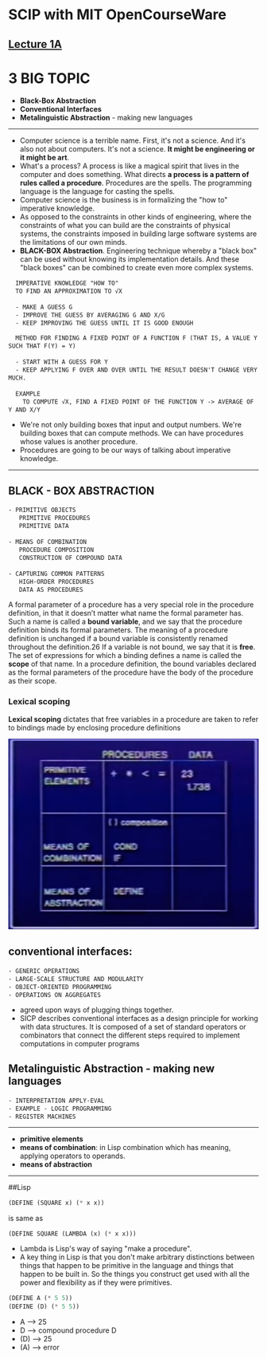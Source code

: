 # SCIP with MIT OpenCourseWare

## [Lecture 1A](https://www.youtube.com/watch?time_continue=2&v=2Op3QLzMgSY)

# 3 BIG TOPIC

- **Black-Box Abstraction**
- **Conventional Interfaces**
- **Metalinguistic Abstraction** - making new languages
<hr>

- Computer science is a terrible name. First, it's not a science. And it's also not about computers. It's not a science. **It might be engineering or it might be art**.
- What's a process? A process is like a magical spirit that lives in the computer and does something. What directs **a process is a pattern of rules called a procedure**. Procedures are the spells. The programming language is the language for casting the spells.
- Computer science is the business is in formalizing the "how to" imperative knowledge.
- As opposed to the constraints in other kinds of engineering, where the constraints of what you can build are the constraints of physical systems, the constraints imposed in building large software systems are the limitations of our own minds.
- **BLACK-BOX Abstraction**. Engineering technique whereby a "black box" can be used without knowing its implementation details. And these "black boxes" can be combined to create even more complex systems.

```
  IMPERATIVE KNOWLEDGE "HOW TO"
  TO FIND AN APPROXIMATION TO √X

  - MAKE A GUESS G
  - IMPROVE THE GUESS BY AVERAGING G AND X/G
  - KEEP IMPROVING THE GUESS UNTIL IT IS GOOD ENOUGH

```
```
  METHOD FOR FINDING A FIXED POINT OF A FUNCTION F (THAT IS, A VALUE Y SUCH THAT F(Y) = Y)

  - START WITH A GUESS FOR Y
  - KEEP APPLYING F OVER AND OVER UNTIL THE RESULT DOESN'T CHANGE VERY MUCH.

  EXAMPLE
    TO COMPUTE √X, FIND A FIXED POINT OF THE FUNCTION Y -> AVERAGE OF Y AND X/Y
```

- We're not only building boxes that input and output numbers. We're building boxes that can compute methods. We can have procedures whose values is another procedure.
- Procedures are going to be our ways of talking about imperative knowledge.

<HR/>

## BLACK - BOX ABSTRACTION

```
- PRIMITIVE OBJECTS
   PRIMITIVE PROCEDURES
   PRIMITIVE DATA

- MEANS OF COMBINATION
   PROCEDURE COMPOSITION
   CONSTRUCTION OF COMPOUND DATA

- CAPTURING COMMON PATTERNS
   HIGH-ORDER PROCEDURES
   DATA AS PROCEDURES
```


A formal parameter of a procedure has a very special role in the procedure definition, in that it doesn’t matter what name the formal parameter has. Such a name is called a **bound variable**, and we say that the procedure definition binds its formal parameters. The meaning of a procedure definition is unchanged if a bound variable is consistently renamed throughout the definition.26 If a variable is not bound, we say that it is **free**. The set of expressions for which a binding defines a name is called the **scope** of that name. In a procedure definition, the bound variables declared as the formal parameters of the procedure have the body of the procedure as their scope.

### Lexical scoping
**Lexical scoping** dictates that free variables in a procedure are taken to refer to bindings made by enclosing procedure definitions

<img src="./table_1.png" />

## conventional interfaces:
```
- GENERIC OPERATIONS
- LARGE-SCALE STRUCTURE AND MODULARITY
- OBJECT-ORIENTED PROGRAMMING
- OPERATIONS ON AGGREGATES
```
   - agreed upon ways of plugging things together.
   - SICP describes conventional interfaces as a design principle for working with data structures. It is composed of a set of standard operators or combinators that connect the different steps required to implement computations in computer programs
   
## Metalinguistic Abstraction - making new languages
```
- INTERPRETATION APPLY-EVAL
- EXAMPLE - LOGIC PROGRAMMING
- REGISTER MACHINES
```

<hr>

- **primitive elements**
- **means of combination**: in Lisp combination which has meaning, applying operators to operands.
- **means of abstraction**

<hr>

##Lisp
```lisp
(DEFINE (SQUARE x) (* x x))
```
is same as

```lisp
(DEFINE SQUARE (LAMBDA (x) (* x x)))
``` 

- Lambda is Lisp's way of saying "make a procedure".
-  A key thing in Lisp is that you don't make arbitrary distinctions between things that happen to be primitive in the language and things that happen to be built in. So the things you construct get used with all the power and flexibility as if they were primitives.

```lisp
(DEFINE A (* 5 5))      
(DEFINE (D) (* 5 5))
```
- A --> 25
- D --> compound procedure D
- (D) --> 25
- (A) --> error

